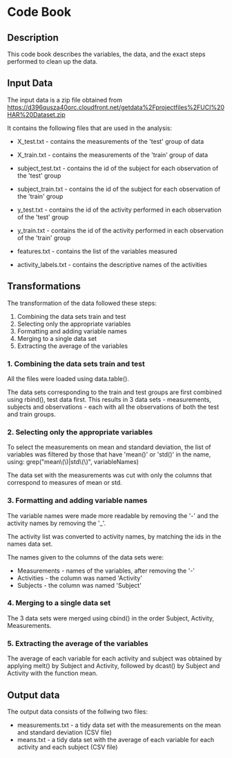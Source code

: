 # Code Book

## Description
This code book describes the variables, the data, and the exact steps performed to clean up the data.

## Input Data
The input data is a zip file obtained from https://d396qusza40orc.cloudfront.net/getdata%2Fprojectfiles%2FUCI%20HAR%20Dataset.zip

It contains the following files that are used in the analysis:
* X_test.txt - contains the measurements of the 'test' group of data
* X_train.txt - contains the measurements of the 'train' group of data

* subject_test.txt - contains the id of the subject for each observation of the 'test' group
* subject_train.txt - contains the id of the subject for each observation of the 'train' group

* y_test.txt - contains the id of the activity performed in each observation of the 'test' group
* y_train.txt - contains the id of the activity performed in each observation of the 'train' group

* features.txt - contains the list of the variables measured
* activity_labels.txt - contains the descriptive names of the activities


## Transformations
The transformation of the data followed these steps:
1. Combining the data sets train and test
2. Selecting only the appropriate variables
3. Formatting and adding variable names
4. Merging to a single data set
5. Extracting the average of the variables

### 1. Combining the data sets train and test
All the files were loaded using data.table().

The data sets corresponding to the train and test groups are first combined using rbind(), test data first.
This results in 3 data sets - measurements, subjects and observations - each with all the observations of both the test and train groups.

### 2. Selecting only the appropriate variables
To select the measurements on mean and standard deviation, the list of variables was filtered by those that have 'mean()' or 'std()' in the name, using:
grep("mean\\(\\)|std\\(\\)", variableNames)

The data set with the measurements was cut with only the columns that correspond to measures of mean or std.

### 3. Formatting and adding variable names
The variable names were made more readable by removing the '-' and the activity names by removing the '_'.

The activity list was converted to activity names, by matching the ids in the names data set.

The names given to the columns of the data sets were:
* Measurements - names of the variables, after removing the '-'
* Activities - the column was named 'Activity'
* Subjects - the column was named 'Subject'

### 4. Merging to a single data set
The 3 data sets were merged using cbind() in the order Subject, Activity, Measurements.

### 5. Extracting the average of the variables
The average of each variable for each activity and subject was obtained by applying melt() by Subject and Activity, followed by dcast() by Subject and Activity with the function mean.

## Output data
The output data consists of the follwing two files:

* measurements.txt - a tidy data set with the measurements on the mean and standard deviation (CSV file)
* means.txt - a tidy data set with the average of each variable for each activity and each subject (CSV file)
